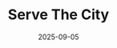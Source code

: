 ---
title: "Serve The City"
date: 2025-09-05
description: ""
video_url: "/uploads/video-1757072442773.mp4"
video_type: "uploaded"
featured: false
order: 7
---